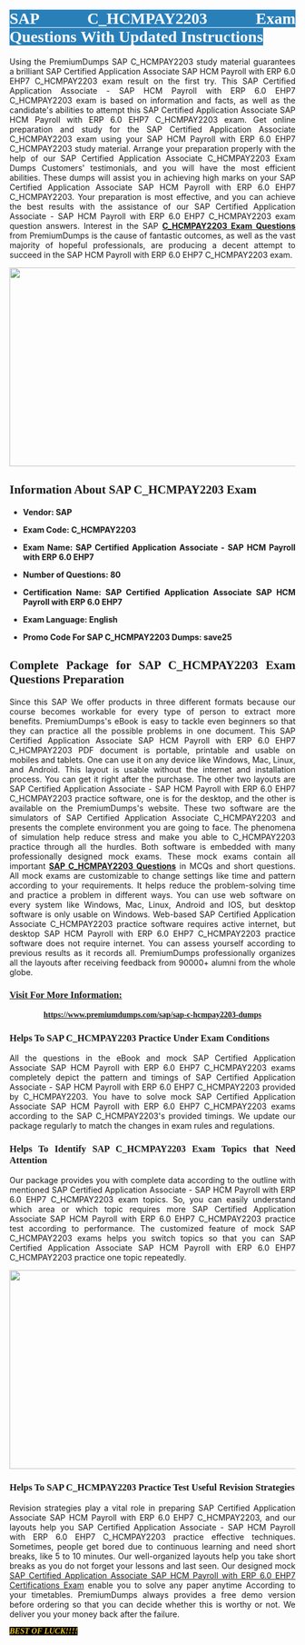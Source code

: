 <h1 style="text-align: justify;"><span style="color:#ffffff;"><span style="font-family:Georgia,serif;"><strong><span style="background-color:#2980b9;">SAP C_HCMPAY2203 Exam Questions With Updated Instructions</span></strong></span></span></h1>

<p style="text-align: justify;">Using the PremiumDumps SAP C_HCMPAY2203 study material guarantees a brilliant SAP Certified Application Associate SAP HCM Payroll with ERP 6.0 EHP7 C_HCMPAY2203 exam result on the first try. This SAP Certified Application Associate - SAP HCM Payroll with ERP 6.0 EHP7 C_HCMPAY2203 exam is based on information and facts, as well as the candidate's abilities to attempt this SAP Certified Application Associate SAP HCM Payroll with ERP 6.0 EHP7 C_HCMPAY2203 exam. Get online preparation and study for the SAP Certified Application Associate C_HCMPAY2203 exam using your SAP HCM Payroll with ERP 6.0 EHP7 C_HCMPAY2203 study material. Arrange your preparation properly with the help of our SAP Certified Application Associate C_HCMPAY2203 Exam Dumps Customers' testimonials, and you will have the most efficient abilities. These dumps will assist you in achieving high marks on your SAP Certified Application Associate SAP HCM Payroll with ERP 6.0 EHP7 C_HCMPAY2203. Your preparation is most effective, and you can achieve the best results with the assistance of our SAP Certified Application Associate - SAP HCM Payroll with ERP 6.0 EHP7 C_HCMPAY2203 exam question answers. Interest in the SAP <strong><a href="https://www.premiumdumps.com/sap/sap-c-hcmpay2203-dumps">C_HCMPAY2203 Exam Questions</a></strong> from PremiumDumps is the cause of fantastic outcomes, as well as the vast majority of hopeful professionals, are producing a decent attempt to succeed in the SAP HCM Payroll with ERP 6.0 EHP7 C_HCMPAY2203 exam.</p>

<p style="text-align: center;"><a href="https://www.premiumdumps.com/sap/sap-c-hcmpay2203-dumps"><img alt="" src="https://i.imgur.com/P39uA2n.jpeg" style="width: 700px; height: 350px;" /></a></p>

<h2 style="text-align: justify;"><span style="font-family:Georgia,serif;"><strong>Information About SAP C_HCMPAY2203 Exam</strong></span></h2>

<ul>
	<li>
	<p style="text-align: justify;"><b>Vendor: SAP</b></p>
	</li>
	<li>
	<p style="text-align: justify;"><b>Exam Code: C_HCMPAY2203</b></p>
	</li>
	<li>
	<p style="text-align: justify;"><b>Exam Name: SAP Certified Application Associate - SAP HCM Payroll with ERP 6.0 EHP7</b></p>
	</li>
	<li>
	<p style="text-align: justify;"><b>Number of Questions: 80</b></p>
	</li>
	<li>
	<p style="text-align: justify;"><b>Certification Name: SAP Certified Application Associate SAP HCM Payroll with ERP 6.0 EHP7</b></p>
	</li>
	<li>
	<p style="text-align: justify;"><b>Exam Language: English</b></p>
	</li>
	<li>
	<p style="text-align: justify;"><b>Promo Code For SAP C_HCMPAY2203 Dumps: save25</b></p>
	</li>
</ul>

<h2 style="text-align: justify;"><span style="font-family:Georgia,serif;"><strong>Complete Package for SAP C_HCMPAY2203 Exam Questions Preparation</strong></span></h2>

<p style="text-align: justify;">Since this SAP We offer products in three different formats because our course becomes workable for every type of person to extract more benefits. PremiumDumps's eBook is easy to tackle even beginners so that they can practice all the possible problems in one document. This SAP Certified Application Associate SAP HCM Payroll with ERP 6.0 EHP7 C_HCMPAY2203 PDF document is portable, printable and usable on mobiles and tablets. One can use it on any device like Windows, Mac, Linux, and Android. This layout is usable without the internet and installation process. You can get it right after the purchase. The other two layouts are SAP Certified Application Associate - SAP HCM Payroll with ERP 6.0 EHP7 C_HCMPAY2203 practice software, one is for the desktop, and the other is available on the PremiumDumps's website. These two software are the simulators of SAP Certified Application Associate C_HCMPAY2203 and presents the complete environment you are going to face. The phenomena of simulation help reduce stress and make you able to C_HCMPAY2203 practice through all the hurdles. Both software is embedded with many professionally designed mock exams. These mock exams contain all important <strong><a href="https://www.premiumdumps.com/sap/sap-c-hcmpay2203-dumps">SAP C_HCMPAY2203 Questions</a></strong> in MCQs and short questions. All mock exams are customizable to change settings like time and pattern according to your requirements. It helps reduce the problem-solving time and practice a problem in different ways. You can use web software on every system like Windows, Mac, Linux, Android and IOS, but desktop software is only usable on Windows. Web-based SAP Certified Application Associate C_HCMPAY2203 practice software requires active internet, but desktop SAP HCM Payroll with ERP 6.0 EHP7 C_HCMPAY2203 practice software does not require internet. You can assess yourself according to previous results as it records all. PremiumDumps professionally organizes all the layouts after receiving feedback from 90000+ alumni from the whole globe.</p>

<h3><span style="font-family:Georgia,serif;"><strong><u>Visit For More Information:</u></strong></span></h3>

<p style="text-align: center;"><span style="font-size:14px;"><span style="font-family:Georgia,serif;"><strong><a href="https://www.premiumdumps.com/sap/sap-c-hcmpay2203-dumps">https://www.premiumdumps.com/sap/sap-c-hcmpay2203-dumps</a></strong></span></span></p>

<h3 style="text-align: justify;"><span style="font-family:Georgia,serif;"><strong><strong><strong>Helps To SAP C_HCMPAY2203 Practice Under Exam Conditions</strong></strong></strong></span></h3>

<p style="text-align: justify;">All the questions in the eBook and mock SAP Certified Application Associate SAP HCM Payroll with ERP 6.0 EHP7 C_HCMPAY2203 exams completely depict the pattern and timings of SAP Certified Application Associate - SAP HCM Payroll with ERP 6.0 EHP7 C_HCMPAY2203 provided by C_HCMPAY2203. You have to solve mock SAP Certified Application Associate SAP HCM Payroll with ERP 6.0 EHP7 C_HCMPAY2203 exams according to the SAP C_HCMPAY2203's provided timings. We update our package regularly to match the changes in exam rules and regulations.</p>

<h3 style="text-align: justify;"><span style="font-family:Georgia,serif;"><strong><strong><strong>Helps To Identify SAP C_HCMPAY2203 Exam Topics that Need Attention</strong></strong></strong></span></h3>

<p style="text-align: justify;">Our package provides you with complete data according to the outline with mentioned SAP Certified Application Associate - SAP HCM Payroll with ERP 6.0 EHP7 C_HCMPAY2203 exam topics. So, you can easily understand which area or which topic requires more SAP Certified Application Associate SAP HCM Payroll with ERP 6.0 EHP7 C_HCMPAY2203 practice test according to performance. The customized feature of mock SAP C_HCMPAY2203 exams helps you switch topics so that you can SAP Certified Application Associate SAP HCM Payroll with ERP 6.0 EHP7 C_HCMPAY2203 practice one topic repeatedly.</p>

<p style="text-align: center;"><strong><a href="https://www.premiumdumps.com/sap/sap-c-hcmpay2203-dumps"><img alt="" src="https://i.imgur.com/2KPb8yb.jpeg" style="width: 700px; height: 350px;" /></a></strong></p>

<h3 style="text-align: justify;"><span style="font-family:Georgia,serif;"><strong><strong><strong>Helps To SAP C_HCMPAY2203 Practice Test Useful Revision Strategies</strong></strong></strong></span></h3>

<p style="text-align: justify;">Revision strategies play a vital role in preparing SAP Certified Application Associate SAP HCM Payroll with ERP 6.0 EHP7 C_HCMPAY2203, and our layouts help you SAP Certified Application Associate - SAP HCM Payroll with ERP 6.0 EHP7 C_HCMPAY2203 practice effective techniques. Sometimes, people get bored due to continuous learning and need short breaks, like 5 to 10 minutes. Our well-organized layouts help you take short breaks as you do not forget your lessons and last seen. Our designed mock <a href="http://https://www.premiumdumps.com/sap/sap-certified-application-associate-exam-dumps">SAP Certified Application Associate SAP HCM Payroll with ERP 6.0 EHP7 Certifications Exam</a> enable you to solve any paper anytime According to your timetables. PremiumDumps always provides a free demo version before ordering so that you can decide whether this is worthy or not. We deliver you your money back after the failure.</p>

<p style="text-align: justify;"><span style="color:#f1c40f;"><strong><span style="font-family:Georgia,serif;"><span style="font-size:14px;"><em><strong><span style="background-color:#000000;">BEST OF LUCK!!!!</span></strong></em></span></span></strong></span></p>
